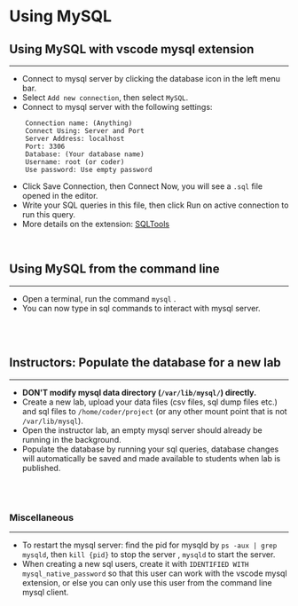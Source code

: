 # Using MySQL

## Using MySQL with vscode mysql extension
---
- Connect to mysql server by clicking the database icon in the left menu bar.
- Select `Add new connection`, then select `MySQL`.
- Connect to mysql server with the following settings:
``` 
    Connection name: (Anything)
    Connect Using: Server and Port
    Server Address: localhost
    Port: 3306
    Database: (Your database name)
    Username: root (or coder)
    Use password: Use empty password
```
- Click Save Connection, then Connect Now, you will see a `.sql` file opened in the editor.
- Write your SQL queries in this file, then click Run on active connection to run this query.
- More details on the extension:  [SQLTools](https://marketplace.visualstudio.com/items?itemName=mtxr.sqltools)

<br/>

## Using MySQL from the command line
----
- Open a terminal, run the command `mysql` .
- You can now type in sql commands to interact with mysql server.

<br/><br/>

## Instructors: Populate the database for a new lab
---
- **DON'T modify mysql data directory (`/var/lib/mysql/`) directly.**
- Create a new lab, upload your data files (csv files, sql dump files etc.) and sql files to `/home/coder/project` (or any other mount point that is not `/var/lib/mysql`).
- Open the instructor lab, an empty mysql server should already be running in the background.
- Populate the database by running your sql queries, database changes will automatically be saved and made available to students when lab is published.

<br/><br/>

### Miscellaneous
---
- To restart the mysql server: find the pid for mysqld by `ps -aux | grep mysqld`, then `kill {pid}` to stop the server , `mysqld` to start the server.
- When creating a new sql users, create it with `IDENTIFIED WITH mysql_native_password` so that this user can work with the vscode mysql extension, or else you can only use this user from the command line mysql client.
